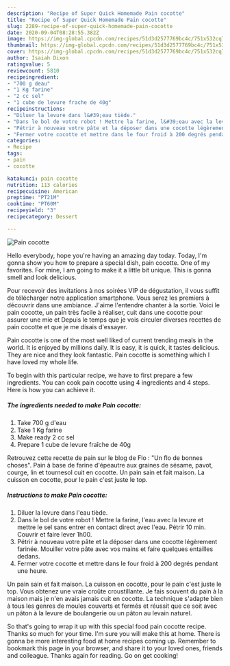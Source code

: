 ```yaml
---
description: "Recipe of Super Quick Homemade Pain cocotte"
title: "Recipe of Super Quick Homemade Pain cocotte"
slug: 2289-recipe-of-super-quick-homemade-pain-cocotte
date: 2020-09-04T08:28:55.382Z
image: https://img-global.cpcdn.com/recipes/51d3d2577769bc4c/751x532cq70/pain-cocotte-photo-principale-de-la-recette.jpg
thumbnail: https://img-global.cpcdn.com/recipes/51d3d2577769bc4c/751x532cq70/pain-cocotte-photo-principale-de-la-recette.jpg
cover: https://img-global.cpcdn.com/recipes/51d3d2577769bc4c/751x532cq70/pain-cocotte-photo-principale-de-la-recette.jpg
author: Isaiah Dixon
ratingvalue: 5
reviewcount: 5810
recipeingredient:
- "700 g deau"
- "1 Kg farine"
- "2 cc sel"
- "1 cube de levure frache de 40g"
recipeinstructions:
- "Diluer la levure dans l&#39;eau tiède."
- "Dans le bol de votre robot ! Mettre la farine, l&#39;eau avec la levure et mettre le sel sans entrer en contact direct avec l&#39;eau. Pétrir 10 min. Couvrir et faire lever 1h00."
- "Pétrir à nouveau votre pâte et la déposer dans une cocotte légèrement farinée. Mouiller votre pâte avec vos mains et faire quelques entailles dedans."
- "Fermer votre cocotte et mettre dans le four froid à 200 degrés pendant une heure."
categories:
- Recipe
tags:
- pain
- cocotte

katakunci: pain cocotte 
nutrition: 113 calories
recipecuisine: American
preptime: "PT21M"
cooktime: "PT60M"
recipeyield: "3"
recipecategory: Dessert

---
```



![Pain cocotte](https://img-global.cpcdn.com/recipes/51d3d2577769bc4c/751x532cq70/pain-cocotte-photo-principale-de-la-recette.jpg)

Hello everybody, hope you're having an amazing day today. Today, I'm gonna show you how to prepare a special dish, pain cocotte. One of my favorites. For mine, I am going to make it a little bit unique. This is gonna smell and look delicious.

Pour recevoir des invitations à nos soirées VIP de dégustation, il vous suffit de télécharger notre application smartphone. Vous serez les premiers à découvrir dans une ambiance. J&#39;aime l&#39;entendre chanter à la sortie. Voici le pain cocotte, un pain très facile à réaliser, cuit dans une cocotte pour assurer une mie et Depuis le temps que je vois circuler diverses recettes de pain cocotte et que je me disais d&#39;essayer.

Pain cocotte is one of the most well liked of current trending meals in the world. It is enjoyed by millions daily. It is easy, it is quick, it tastes delicious. They are nice and they look fantastic. Pain cocotte is something which I have loved my whole life.


To begin with this particular recipe, we have to first prepare a few ingredients. You can cook pain cocotte using 4 ingredients and 4 steps. Here is how you can achieve it.

<!--inarticleads1-->

##### The ingredients needed to make Pain cocotte:

1. Take 700 g d&#39;eau
1. Take 1 Kg farine
1. Make ready 2 cc sel
1. Prepare 1 cube de levure fraîche de 40g


Retrouvez cette recette de pain sur le blog de Flo : &#34;Un flo de bonnes choses&#34;. Pain à base de farine d&#39;épeautre aux graines de sésame, pavot, courge, lin et tournesol cuit en cocotte. Un pain sain et fait maison. La cuisson en cocotte, pour le pain c&#39;est juste le top. 

<!--inarticleads2-->

##### Instructions to make Pain cocotte:

1. Diluer la levure dans l&#39;eau tiède.
1. Dans le bol de votre robot ! Mettre la farine, l&#39;eau avec la levure et mettre le sel sans entrer en contact direct avec l&#39;eau. Pétrir 10 min. Couvrir et faire lever 1h00.
1. Pétrir à nouveau votre pâte et la déposer dans une cocotte légèrement farinée. Mouiller votre pâte avec vos mains et faire quelques entailles dedans.
1. Fermer votre cocotte et mettre dans le four froid à 200 degrés pendant une heure.


Un pain sain et fait maison. La cuisson en cocotte, pour le pain c&#39;est juste le top. Vous obtenez une vraie croûte croustillante. Je fais souvent du pain à la maison mais je n&#39;en avais jamais cuit en cocotte. La technique s&#39;adapte bien à tous les genres de moules couverts et fermés et réussit que ce soit avec un pâton à la levure de boulangerie ou un pâton au levain naturel. 

So that's going to wrap it up with this special food pain cocotte recipe. Thanks so much for your time. I'm sure you will make this at home. There is gonna be more interesting food at home recipes coming up. Remember to bookmark this page in your browser, and share it to your loved ones, friends and colleague. Thanks again for reading. Go on get cooking!
